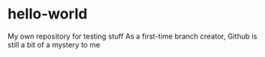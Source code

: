 # hello-world
My own repository for testing stuff
As a first-time branch creator, Github is still a bit of a mystery to me
